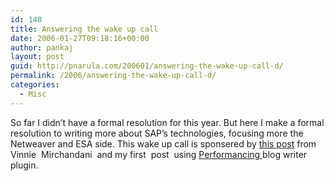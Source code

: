 ```yaml
---
id: 148
title: Answering the wake up call
date: 2006-01-27T09:18:16+00:00
author: pankaj
layout: post
guid: http://pnarula.com/200601/answering-the-wake-up-call-d/
permalink: /2006/answering-the-wake-up-call-d/
categories:
  - Misc
---
```

So far I didn&#8217;t have a formal resolution for this year. But here I make a formal resolution to writing more about SAP&#8217;s technologies, focusing more the Netweaver and ESA side. This wake up call is sponsered by <a href="http://dealarchitect.typepad.com/deal_architect/2006/01/of_firemen_and_.html" onclick="_gaq.push(['_trackEvent', 'outbound-article', 'http://dealarchitect.typepad.com/deal_architect/2006/01/of_firemen_and_.html', 'this post']);" >this post</a> from Vinnie&nbsp; Mirchandani&nbsp; and my first&nbsp; post&nbsp; using <a href="http://performancing.com/firefox/" onclick="_gaq.push(['_trackEvent', 'outbound-article', 'http://performancing.com/firefox/', 'Performancing ']);" >Performancing </a>blog writer plugin.